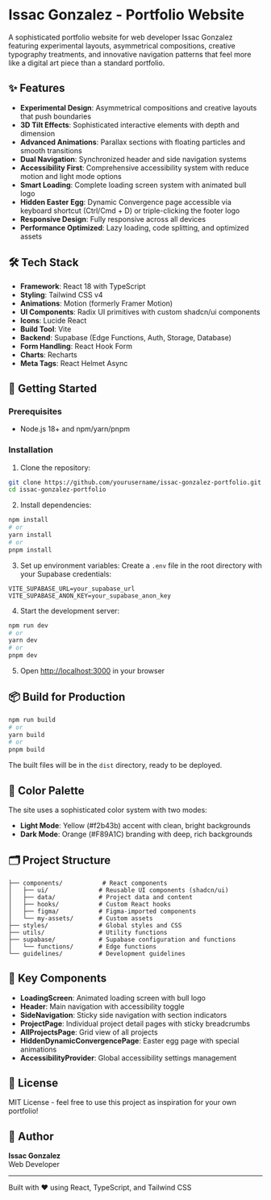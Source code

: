 # Issac Gonzalez - Portfolio Website

A sophisticated portfolio website for web developer Issac Gonzalez featuring experimental layouts, asymmetrical compositions, creative typography treatments, and innovative navigation patterns that feel more like a digital art piece than a standard portfolio.

## ✨ Features

- **Experimental Design**: Asymmetrical compositions and creative layouts that push boundaries
- **3D Tilt Effects**: Sophisticated interactive elements with depth and dimension
- **Advanced Animations**: Parallax sections with floating particles and smooth transitions
- **Dual Navigation**: Synchronized header and side navigation systems
- **Accessibility First**: Comprehensive accessibility system with reduce motion and light mode options
- **Smart Loading**: Complete loading screen system with animated bull logo
- **Hidden Easter Egg**: Dynamic Convergence page accessible via keyboard shortcut (Ctrl/Cmd + D) or triple-clicking the footer logo
- **Responsive Design**: Fully responsive across all devices
- **Performance Optimized**: Lazy loading, code splitting, and optimized assets

## 🛠️ Tech Stack

- **Framework**: React 18 with TypeScript
- **Styling**: Tailwind CSS v4
- **Animations**: Motion (formerly Framer Motion)
- **UI Components**: Radix UI primitives with custom shadcn/ui components
- **Icons**: Lucide React
- **Build Tool**: Vite
- **Backend**: Supabase (Edge Functions, Auth, Storage, Database)
- **Form Handling**: React Hook Form
- **Charts**: Recharts
- **Meta Tags**: React Helmet Async

## 🚀 Getting Started

### Prerequisites

- Node.js 18+ and npm/yarn/pnpm

### Installation

1. Clone the repository:
```bash
git clone https://github.com/yourusername/issac-gonzalez-portfolio.git
cd issac-gonzalez-portfolio
```

2. Install dependencies:
```bash
npm install
# or
yarn install
# or
pnpm install
```

3. Set up environment variables:
Create a `.env` file in the root directory with your Supabase credentials:
```env
VITE_SUPABASE_URL=your_supabase_url
VITE_SUPABASE_ANON_KEY=your_supabase_anon_key
```

4. Start the development server:
```bash
npm run dev
# or
yarn dev
# or
pnpm dev
```

5. Open [http://localhost:3000](http://localhost:3000) in your browser

## 📦 Build for Production

```bash
npm run build
# or
yarn build
# or
pnpm build
```

The built files will be in the `dist` directory, ready to be deployed.

## 🎨 Color Palette

The site uses a sophisticated color system with two modes:

- **Light Mode**: Yellow (#f2b43b) accent with clean, bright backgrounds
- **Dark Mode**: Orange (#F89A1C) branding with deep, rich backgrounds

## 🗂️ Project Structure

```
├── components/           # React components
│   ├── ui/              # Reusable UI components (shadcn/ui)
│   ├── data/            # Project data and content
│   ├── hooks/           # Custom React hooks
│   ├── figma/           # Figma-imported components
│   └── my-assets/       # Custom assets
├── styles/              # Global styles and CSS
├── utils/               # Utility functions
├── supabase/            # Supabase configuration and functions
│   └── functions/       # Edge functions
└── guidelines/          # Development guidelines

```

## 🔑 Key Components

- **LoadingScreen**: Animated loading screen with bull logo
- **Header**: Main navigation with accessibility toggle
- **SideNavigation**: Sticky side navigation with section indicators
- **ProjectPage**: Individual project detail pages with sticky breadcrumbs
- **AllProjectsPage**: Grid view of all projects
- **HiddenDynamicConvergencePage**: Easter egg page with special animations
- **AccessibilityProvider**: Global accessibility settings management

## 📄 License

MIT License - feel free to use this project as inspiration for your own portfolio!

## 👤 Author

**Issac Gonzalez**  
Web Developer

---

Built with ❤️ using React, TypeScript, and Tailwind CSS
